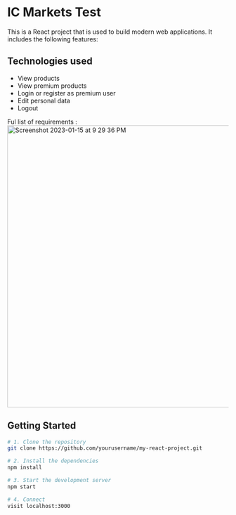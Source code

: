 # IC Markets Test

This is a React project that is used to build modern web applications. It includes the following features:

## Technologies used
- View products
- View premium products
- Login or register as premium user
- Edit personal data
- Logout

Ful list of requirements :
<img width="642" alt="Screenshot 2023-01-15 at 9 29 36 PM" src="https://user-images.githubusercontent.com/79104505/212563499-ece15220-4c9a-4283-8112-1fc5edb68b84.png">


## Getting Started

```bash
# 1. Clone the repository
git clone https://github.com/yourusername/my-react-project.git

# 2. Install the dependencies
npm install

# 3. Start the development server
npm start

# 4. Connect
visit localhost:3000
